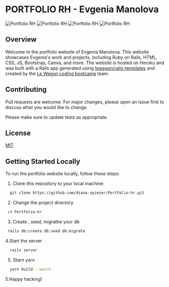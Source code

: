 # PORTFOLIO RH - Evgenia Manolova

![Portfolio RH](https://res.cloudinary.com/dygywvyiq/image/upload/v1695296294/Capture_d_e%CC%81cran_2023-09-21_a%CC%80_13.37.09_gwvuhu.png)
![Portfolio RH](https://res.cloudinary.com/dygywvyiq/image/upload/v1695296381/Capture_d_e%CC%81cran_2023-09-21_a%CC%80_13.39.09_bunuzb.png)
![Portfolio RH](https://res.cloudinary.com/dygywvyiq/image/upload/v1695296391/Capture_d_e%CC%81cran_2023-09-21_a%CC%80_13.39.20_r7tzqa.png)
![Portfolio RH](https://res.cloudinary.com/dygywvyiq/image/upload/v1695296399/Capture_d_e%CC%81cran_2023-09-21_a%CC%80_13.39.29_r8uklk.png)

## Overview

Welcome to the portfolio website of Evgenia Manolova. This website showcases Evgenia's work and projects, including Ruby on Rails, HTML, CSS, JS, Bootstrap, Canva, and more. The website is hosted on Heroku and was built with a Rails app generated using [lewagon/rails-templates](https://github.com/lewagon/rails-templates) and created by the [Le Wagon coding bootcamp](https://www.lewagon.com) team.


## Contributing

Pull requests are welcome. For major changes, please open an issue first
to discuss what you would like to change.

Please make sure to update tests as appropriate.

## License

[MIT](https://choosealicense.com/licenses/mit/)

## Getting Started Locally

To run the portfolio website locally, follow these steps:

1. Clone this repository to your local machine:
   
```bash
  git clone https://github.com/diana-spieser/Portfolio-hr.git
  ```
  
2. Change the project directory

 ```bash
  cd Portfolio-hr
```

3. Create , seed, migrathe your db

 ```bash
  rails db:create db:seed db:migrate
```

4.Start the server

```bash
  rails server 
```

5. Starn yarn
   
 ```bash
   yarn build --watch
```

5.Happy hacking!




